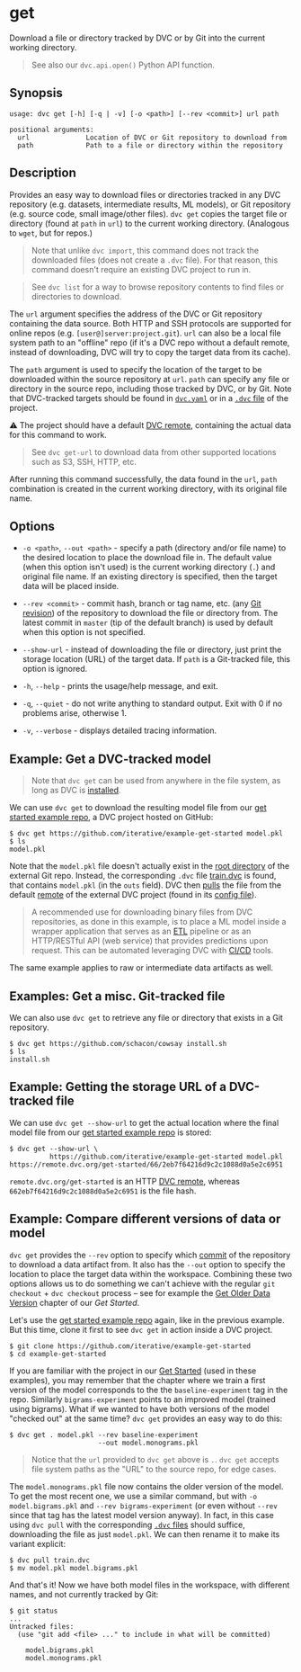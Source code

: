 # get

Download a file or directory tracked by DVC or by Git into the current working
directory.

> See also our `dvc.api.open()` Python API function.

## Synopsis

```usage
usage: dvc get [-h] [-q | -v] [-o <path>] [--rev <commit>] url path

positional arguments:
  url              Location of DVC or Git repository to download from
  path             Path to a file or directory within the repository
```

## Description

Provides an easy way to download files or directories tracked in any <abbr>DVC
repository</abbr> (e.g. datasets, intermediate results, ML models), or Git
repository (e.g. source code, small image/other files). `dvc get` copies the
target file or directory (found at `path` in `url`) to the current working
directory. (Analogous to `wget`, but for repos.)

> Note that unlike `dvc import`, this command does not track the downloaded
> files (does not create a `.dvc` file). For that reason, this command doesn't
> require an existing DVC project to run in.

> See `dvc list` for a way to browse repository contents to find files or
> directories to download.

The `url` argument specifies the address of the DVC or Git repository containing
the data source. Both HTTP and SSH protocols are supported for online repos
(e.g. `[user@]server:project.git`). `url` can also be a local file system path
to an "offline" repo (if it's a DVC repo without a default remote, instead of
downloading, DVC will try to copy the target data from its <abbr>cache</abbr>).

The `path` argument is used to specify the location of the target to be
downloaded within the source repository at `url`. `path` can specify any file or
directory in the source repo, including those tracked by DVC, or by Git. Note
that DVC-tracked targets should be found in
[`dvc.yaml`](/doc/user-guide/dvc-file-format) or in a
[`.dvc` file](/doc/user-guide/dvc-file-format) of the project.

⚠️ The project should have a default
[DVC remote](/doc/command-reference/remote), containing the actual data for this
command to work.

> See `dvc get-url` to download data from other supported locations such as S3,
> SSH, HTTP, etc.

After running this command successfully, the data found in the `url`, `path`
combination is created in the current working directory, with its original file
name.

## Options

- `-o <path>`, `--out <path>` - specify a path (directory and/or file name) to
  the desired location to place the download file in. The default value (when
  this option isn't used) is the current working directory (`.`) and original
  file name. If an existing directory is specified, then the target data will be
  placed inside.

- `--rev <commit>` - commit hash, branch or tag name, etc. (any
  [Git revision](https://git-scm.com/docs/revisions)) of the repository to
  download the file or directory from. The latest commit in `master` (tip of the
  default branch) is used by default when this option is not specified.

- `--show-url` - instead of downloading the file or directory, just print the
  storage location (URL) of the target data. If `path` is a Git-tracked file,
  this option is ignored.

- `-h`, `--help` - prints the usage/help message, and exit.

- `-q`, `--quiet` - do not write anything to standard output. Exit with 0 if no
  problems arise, otherwise 1.

- `-v`, `--verbose` - displays detailed tracing information.

## Example: Get a DVC-tracked model

> Note that `dvc get` can be used from anywhere in the file system, as long as
> DVC is [installed](/doc/install).

We can use `dvc get` to download the resulting model file from our
[get started example repo](https://github.com/iterative/example-get-started), a
<abbr>DVC project</abbr> hosted on GitHub:

```dvc
$ dvc get https://github.com/iterative/example-get-started model.pkl
$ ls
model.pkl
```

Note that the `model.pkl` file doesn't actually exist in the
[root directory](https://github.com/iterative/example-get-started/tree/master/)
of the external Git repo. Instead, the corresponding `.dvc` file
[train.dvc](https://github.com/iterative/example-get-started/blob/master/train.dvc)
is found, that contains `model.pkl` (in the `outs` field). DVC then
[pulls](/doc/command-reference/pull) the file from the default
[remote](/doc/command-reference/remote) of the external DVC project (found in
its
[config file](https://github.com/iterative/example-get-started/blob/master/.dvc/config)).

> A recommended use for downloading binary files from DVC repositories, as done
> in this example, is to place a ML model inside a wrapper application that
> serves as an [ETL](https://en.wikipedia.org/wiki/Extract,_transform,_load)
> pipeline or as an HTTP/RESTful API (web service) that provides predictions
> upon request. This can be automated leveraging DVC with
> [CI/CD](https://en.wikipedia.org/wiki/CI/CD) tools.

The same example applies to raw or intermediate <abbr>data artifacts</abbr> as
well.

## Examples: Get a misc. Git-tracked file

We can also use `dvc get` to retrieve any file or directory that exists in a Git
repository.

```dvc
$ dvc get https://github.com/schacon/cowsay install.sh
$ ls
install.sh
```

## Example: Getting the storage URL of a DVC-tracked file

We can use `dvc get --show-url` to get the actual location where the final model
file from our
[get started example repo](https://github.com/iterative/example-get-started) is
stored:

```dvc
$ dvc get --show-url \
          https://github.com/iterative/example-get-started model.pkl
https://remote.dvc.org/get-started/66/2eb7f64216d9c2c1088d0a5e2c6951
```

`remote.dvc.org/get-started` is an HTTP
[DVC remote](/doc/command-reference/remote), whereas
`662eb7f64216d9c2c1088d0a5e2c6951` is the file hash.

## Example: Compare different versions of data or model

`dvc get` provides the `--rev` option to specify which
[commit](https://git-scm.com/docs/revisions) of the repository to download a
<abbr>data artifact</abbr> from. It also has the `--out` option to specify the
location to place the target data within the workspace. Combining these two
options allows us to do something we can't achieve with the regular
`git checkout` + `dvc checkout` process – see for example the
[Get Older Data Version](/doc/tutorials/get-started/data-versioning#navigate-versions)
chapter of our _Get Started_.

Let's use the
[get started example repo](https://github.com/iterative/example-get-started)
again, like in the previous example. But this time, clone it first to see
`dvc get` in action inside a <abbr>DVC project</abbr>.

```dvc
$ git clone https://github.com/iterative/example-get-started
$ cd example-get-started
```

If you are familiar with the project in our
[Get Started](/doc/tutorials/get-started) (used in these examples), you may
remember that the chapter where we train a first version of the model
corresponds to the the `baseline-experiment` tag in the repo. Similarly
`bigrams-experiment` points to an improved model (trained using bigrams). What
if we wanted to have both versions of the model "checked out" at the same time?
`dvc get` provides an easy way to do this:

```dvc
$ dvc get . model.pkl --rev baseline-experiment
                      --out model.monograms.pkl
```

> Notice that the `url` provided to `dvc get` above is `.`. `dvc get` accepts
> file system paths as the "URL" to the source repo, for edge cases.

The `model.monograms.pkl` file now contains the older version of the model. To
get the most recent one, we use a similar command, but with
`-o model.bigrams.pkl` and `--rev bigrams-experiment` (or even without `--rev`
since that tag has the latest model version anyway). In fact, in this case using
`dvc pull` with the corresponding
[`.dvc` files](/doc/user-guide/dvc-file-format) should suffice, downloading the
file as just `model.pkl`. We can then rename it to make its variant explicit:

```dvc
$ dvc pull train.dvc
$ mv model.pkl model.bigrams.pkl
```

And that's it! Now we have both model files in the <abbr>workspace</abbr>, with
different names, and not currently tracked by Git:

```dvc
$ git status
...
Untracked files:
  (use "git add <file> ..." to include in what will be committed)

	model.bigrams.pkl
	model.monograms.pkl
```
